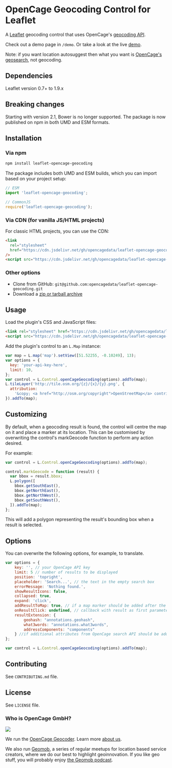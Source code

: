 # OpenCage Geocoding Control for Leaflet

A [Leaflet](http://leafletjs.com/) geocoding control that uses OpenCage's [geocoding API](https://opencagedata.com).

Check out a demo page in `/demo`. Or take a look at the live [demo](https://opencagedata.com/tutorials/geocode-in-leaflet).

Note: if you want location autosuggest then what you want is [OpenCage's geosearch](https://opencagedata.com/geosearch), not geocoding.

## Dependencies

Leaflet version 0.7+ to 1.9.x

## Breaking changes

Starting with version 2.1, Bower is no longer supported. The package is now published on npm in both UMD and ESM formats.

## Installation

### Via npm

```bash
npm install leaflet-opencage-geocoding
```

The package includes both UMD and ESM builds, which you can import based on your project setup:

```javascript
// ESM
import 'leaflet-opencage-geocoding';

// CommonJS
require('leaflet-opencage-geocoding');
```

### Via CDN (for vanilla JS/HTML projects)

For classic HTML projects, you can use the CDN:

```html
<link
  rel="stylesheet"
  href="https://cdn.jsdelivr.net/gh/opencagedata/leaflet-opencage-geocoding@v2.1.0/dist/css/L.Control.OpenCageGeocoding.min.css"
/>
<script src="https://cdn.jsdelivr.net/gh/opencagedata/leaflet-opencage-geocoding@v2.1.0/dist/js/L.Control.OpenCageGeocoding.min.js"></script>
```

### Other options

- Clone from GitHub: `git@github.com:opencagedata/leaflet-opencage-geocoding.git`
- Download a [zip or tarball archive](https://github.com/opencagedata/leaflet-opencage-geocoding/tags)

## Usage

Load the plugin's CSS and JavaScript files:

```HTML
<link rel="stylesheet" href="https://cdn.jsdelivr.net/gh/opencagedata/leaflet-opencage-geocoding@v2.1.0/dist/css/L.Control.OpenCageGeocoding.min.css" />
<script src="https://cdn.jsdelivr.net/gh/opencagedata/leaflet-opencage-geocoding@v2.1.0/dist/js/L.Control.OpenCageGeocoding.min.js"></script>
```

Add the plugin's control to an `L.Map` instance:

```javascript
var map = L.map('map').setView([51.52255, -0.10249], 13);
var options = {
  key: 'your-api-key-here',
  limit: 10,
};
var control = L.Control.openCageGeocoding(options).addTo(map);
L.tileLayer('http://tile.osm.org/{z}/{x}/{y}.png', {
  attribution:
    '&copy; <a href="http://osm.org/copyright">OpenStreetMap</a> contributors',
}).addTo(map);
```

## Customizing

By default, when a geocoding result is found, the control will centre the map on it and place a marker
at its location. This can be customised by overwriting the control's markGeocode function to perform
any action desired.

For example:

```javascript
var control = L.Control.openCageGeocoding(options).addTo(map);

control.markGeocode = function (result) {
  var bbox = result.bbox;
  L.polygon([
    bbox.getSouthEast(),
    bbox.getNorthEast(),
    bbox.getNorthWest(),
    bbox.getSouthWest(),
  ]).addTo(map);
};
```

This will add a polygon representing the result's bounding box when a result is selected.

## Options

You can overwrite the following options, for example, to translate.

```javascript
var options = {
    key: '', // your OpenCage API key
    limit: 5 // number of results to be displayed
    position: 'topright',
    placeholder: 'Search...', // the text in the empty search box
    errorMessage: 'Nothing found.',
    showResultIcons: false,
    collapsed: true,
    expand: 'click',
    addResultToMap: true, // if a map marker should be added after the user clicks a result
    onResultClick: undefined, // callback with result as first parameter
    resultExtension: {
        geohash: "annotations.geohash",
        what3words: "annotations.what3words",
        addressComponents: "components"
    } //if additional attributes from OpenCage search API should be added to the result
};

var control = L.Control.openCageGeocoding(options).addTo(map);

```

## Contributing

See `CONTRIBUTING.md` file.

## License

See `LICENSE` file.

### Who is OpenCage GmbH?

<a href="https://opencagedata.com"><img src="opencage_logo_300_150.png"></a>

We run the [OpenCage Geocoder](https://opencagedata.com). Learn more [about us](https://opencagedata.com/about).

We also run [Geomob](https://thegeomob.com), a series of regular meetups for location based service creators, where we do our best to highlight geoinnovation. If you like geo stuff, you will probably enjoy [the Geomob podcast](https://thegeomob.com/podcast/).
